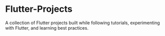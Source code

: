 # Flutter-Projects
A collection of Flutter projects built while following tutorials, experimenting with Flutter, and learning best practices.
